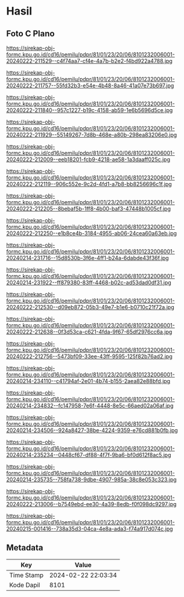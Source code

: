 # Hasil

## Foto C Plano

https://sirekap-obj-formc.kpu.go.id/cd16/pemilu/pdpr/81/01/23/20/06/8101232006001-20240222-211529--c4f74aa7-cf4e-4a7b-b2e2-f4bd922a4788.jpg

https://sirekap-obj-formc.kpu.go.id/cd16/pemilu/pdpr/81/01/23/20/06/8101232006001-20240222-211757--55fd32b3-e54e-4b48-8a46-41a07e73b697.jpg

https://sirekap-obj-formc.kpu.go.id/cd16/pemilu/pdpr/81/01/23/20/06/8101232006001-20240222-211840--957c1227-b19c-4158-ab59-1e6b5696d5ce.jpg

https://sirekap-obj-formc.kpu.go.id/cd16/pemilu/pdpr/81/01/23/20/06/8101232006001-20240222-211929--55149267-7d8b-468e-a80b-298ea83206e0.jpg

https://sirekap-obj-formc.kpu.go.id/cd16/pemilu/pdpr/81/01/23/20/06/8101232006001-20240222-212009--eeb18201-fcb9-4218-ae58-1a3daaff025c.jpg

https://sirekap-obj-formc.kpu.go.id/cd16/pemilu/pdpr/81/01/23/20/06/8101232006001-20240222-212119--906c552e-9c2d-4fd1-a7b8-bb8256696c1f.jpg

https://sirekap-obj-formc.kpu.go.id/cd16/pemilu/pdpr/81/01/23/20/06/8101232006001-20240222-212205--8bebaf5b-1ff8-4b00-baf3-47448b1005cf.jpg

https://sirekap-obj-formc.kpu.go.id/cd16/pemilu/pdpr/81/01/23/20/06/8101232006001-20240222-212250--e1b8ce4b-3184-4955-ab06-24cea60a63eb.jpg

https://sirekap-obj-formc.kpu.go.id/cd16/pemilu/pdpr/81/01/23/20/06/8101232006001-20240214-231716--15d8530b-3f6e-4ff1-b24a-6dabde43f36f.jpg

https://sirekap-obj-formc.kpu.go.id/cd16/pemilu/pdpr/81/01/23/20/06/8101232006001-20240214-231922--ff879380-83ff-4468-b02c-ad53dad0df31.jpg

https://sirekap-obj-formc.kpu.go.id/cd16/pemilu/pdpr/81/01/23/20/06/8101232006001-20240222-212530--d09eb872-05b3-49e7-b1e6-b0710c21f72a.jpg

https://sirekap-obj-formc.kpu.go.id/cd16/pemilu/pdpr/81/01/23/20/06/8101232006001-20240222-212638--0f3d53ca-c621-4fda-9f67-65df2976cc6a.jpg

https://sirekap-obj-formc.kpu.go.id/cd16/pemilu/pdpr/81/01/23/20/06/8101232006001-20240222-212756--5473bf09-33ee-43ff-9595-125f82b76ad2.jpg

https://sirekap-obj-formc.kpu.go.id/cd16/pemilu/pdpr/81/01/23/20/06/8101232006001-20240214-234110--c41794af-2e01-4b74-b155-2aea82e88bfd.jpg

https://sirekap-obj-formc.kpu.go.id/cd16/pemilu/pdpr/81/01/23/20/06/8101232006001-20240214-234832--fc147958-7e6f-4448-8e5c-66aed02a06af.jpg

https://sirekap-obj-formc.kpu.go.id/cd16/pemilu/pdpr/81/01/23/20/06/8101232006001-20240214-234506--924a8427-38be-4224-9359-e76cd881b0fb.jpg

https://sirekap-obj-formc.kpu.go.id/cd16/pemilu/pdpr/81/01/23/20/06/8101232006001-20240214-235234--0448cf67-df88-4f7f-9ba6-bf0d612f8ac5.jpg

https://sirekap-obj-formc.kpu.go.id/cd16/pemilu/pdpr/81/01/23/20/06/8101232006001-20240214-235735--758fa738-9dbe-4907-985a-38c8e053c323.jpg

https://sirekap-obj-formc.kpu.go.id/cd16/pemilu/pdpr/81/01/23/20/06/8101232006001-20240222-213006--b7549ebd-ee30-4a39-8edb-f0f098dc9297.jpg

https://sirekap-obj-formc.kpu.go.id/cd16/pemilu/pdpr/81/01/23/20/06/8101232006001-20240215-001416--738a35d3-04ca-4e8a-ada3-f74a917d074c.jpg


## Metadata

| Key        | Value               |
| ---------- | ------------------- |
| Time Stamp | 2024-02-22 22:03:34 |
| Kode Dapil | 8101                |



